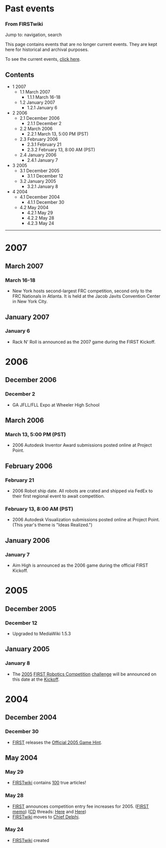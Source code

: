
# Past events

### From FIRSTwiki

Jump to: navigation, search

This page contains events that are no longer current events. They are kept
here for historical and archival purposes.

To see the current events, [click here](/index.php/Current_events "Current
events" ).

## Contents

  * 1 2007
    * 1.1 March 2007
      * 1.1.1 March 16-18
    * 1.2 January 2007
      * 1.2.1 January 6
  * 2 2006
    * 2.1 December 2006
      * 2.1.1 December 2
    * 2.2 March 2006
      * 2.2.1 March 13, 5:00 PM (PST)
    * 2.3 February 2006
      * 2.3.1 February 21
      * 2.3.2 February 13, 8:00 AM (PST)
    * 2.4 January 2006
      * 2.4.1 January 7
  * 3 2005
    * 3.1 December 2005
      * 3.1.1 December 12
    * 3.2 January 2005
      * 3.2.1 January 8
  * 4 2004
    * 4.1 December 2004
      * 4.1.1 December 30
    * 4.2 May 2004
      * 4.2.1 May 29
      * 4.2.2 May 28
      * 4.2.3 May 24  
---  
  

#  2007


##  March 2007


###  March 16-18

  * New York hosts second-largest FRC competition, second only to the FRC Nationals in Atlanta. It is held at the Jacob Javits Convention Center in New York City. 


##  January 2007


###  January 6

  * Rack N' Roll is announced as the 2007 game during the FIRST Kickoff. 


#  2006


##  December 2006


###  December 2

  * GA JFLL/FLL Expo at Wheeler High School 


##  March 2006


###  March 13, 5:00 PM (PST)

  * 2006 Autodesk Inventor Award submissions posted online at Project Point. 


##  February 2006


###  February 21

  * 2006 Robot ship date. All robots are crated and shipped via FedEx to their first regional event to await competition. 


###  February 13, 8:00 AM (PST)

  * 2006 Autodesk Visualization submissions posted online at Project Point. (This year's theme is "Ideas Realized.") 


##  January 2006


###  January 7

  * Aim High is announced as the 2006 game during the official FIRST Kickoff. 


#  2005


##  December 2005


###  December 12

  * Upgraded to MediaWiki 1.5.3 


##  January 2005


###  January 8

  * The [2005](/index.php/Untitled_2005_game "Untitled 2005 game" ) [FIRST Robotics Competition](/index.php/FIRST_Robotics_Competition "FIRST Robotics Competition" ) [challenge](/index.php/Game "Game" ) will be announced on this date at the [Kickoff](/index.php/Kickoff "Kickoff" ). 


#  2004


##  December 2004


###  December 30

  * [FIRST](/index.php/FIRST "FIRST" ) releases the [Official 2005 Game Hint](/index.php/Official_2005_Game_Hint "Official 2005 Game Hint" ). 


##  May 2004


###  May 29

  * [FIRSTwiki](/index.php/FIRSTwiki "FIRSTwiki" ) contains [100](/index.php/Special:Statistics "Special:Statistics" ) true articles! 


###  May 28

  * [FIRST](/index.php/FIRST "FIRST" ) announces competition entry fee increases for 2005. ([FIRST memo](http://www.usfirst.org/robotics/2005/regfeememo.htm "http://www.usfirst.org/robotics/2005/regfeememo.htm" )) ([CD](/index.php/Chief_Delphi "Chief Delphi" ) threads: [Here](http://www.chiefdelphi.com/forums/showthread.php?threadid=28820 "http://www.chiefdelphi.com/forums/showthread.php?threadid=28820" ) and [Here](http://www.chiefdelphi.com/forums/showthread.php?threadid=28828 "http://www.chiefdelphi.com/forums/showthread.php?threadid=28828" )) 
  * [FIRSTwiki](/index.php/FIRSTwiki "FIRSTwiki" ) moves to [Chief Delphi](/index.php/Chief_Delphi "Chief Delphi" ). 


### May 24

  * [FIRSTwiki](/index.php/FIRSTwiki "FIRSTwiki" ) created 

